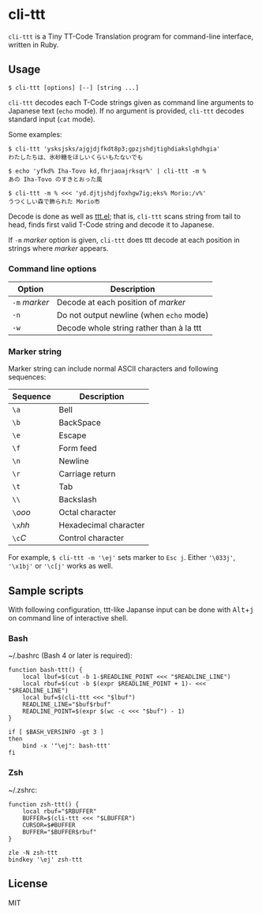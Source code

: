 # cli-ttt

`cli-ttt` is a Tiny TT-Code Translation program for command-line interface,
written in Ruby.

## Usage

``` console
$ cli-ttt [options] [--] [string ...]
```

`cli-ttt` decodes each T-Code strings given as command line arguments
to Japanese text (`echo` mode).
If no argument is provided, `cli-ttt` decodes standard input (`cat` mode).

Some examples:

``` console
$ cli-ttt 'ysksjsks/ajgjdjfkdt8p3;gpzjshdjtighdiakslghdhgia'
わたしたちは、氷砂糖をほしいくらいもたないでも

$ echo 'yfkd% Iha-Tovo kd,fhrjaoajrksqr%' | cli-ttt -m %
あの Iha-Tovo のすきとおった風

$ cli-ttt -m % <<< 'yd.djtjshdjfoxhgw7ig;eks% Morio:/v%'
うつくしい森で飾られた Morio市
```

Decode is done as well as [ttt.el](https://github.com/yoyuse/ttt);
that is, `cli-ttt` scans string from tail to head,
finds first valid T-Code string and decode it to Japanese.

If `-m` *marker* option is given,
`cli-ttt` does ttt decode at each position in strings where *marker* appears.

### Command line options

| Option | Description |
|--------|---------|
| `-m` *marker* | Decode at each position of *marker* |
| `-n` | Do not output newline (when `echo` mode) |
| `-w` | Decode whole string rather than à la ttt |

### Marker string

Marker string can include normal ASCII characters and following sequences:

| Sequence | Description |
|----------|---------|
| `\a` | Bell |
| `\b` | BackSpace|
| `\e` | Escape |
| `\f` | Form feed |
| `\n` | Newline |
| `\r` | Carriage return |
| `\t` | Tab |
| `\\` | Backslash |
| `\`*ooo* | Octal character |
| `\x`*hh* | Hexadecimal character |
| `\c`*C* | Control character |

For example, `$ cli-ttt -m '\ej'` sets marker to `Esc j`.
Either `'\033j'`, `'\x1bj'` or `'\c[j'` works as well.

## Sample scripts

With following configuration,
ttt-like Japanse input can be done with <kbd>Alt</kbd>+<kbd>j</kbd>
on command line of interactive shell.

### Bash

~/.bashrc (Bash 4 or later is required):

``` shell
function bash-ttt() {
    local lbuf=$(cut -b 1-$READLINE_POINT <<< "$READLINE_LINE")
    local rbuf=$(cut -b $(expr $READLINE_POINT + 1)- <<< "$READLINE_LINE")
    local buf=$(cli-ttt <<< "$lbuf")
    READLINE_LINE="$buf$rbuf"
    READLINE_POINT=$(expr $(wc -c <<< "$buf") - 1)
}

if [ $BASH_VERSINFO -gt 3 ]
then
    bind -x '"\ej": bash-ttt'
fi
```

### Zsh

~/.zshrc:

``` shell
function zsh-ttt() {
    local rbuf="$RBUFFER"
    BUFFER=$(cli-ttt <<< "$LBUFFER")
    CURSOR=$#BUFFER
    BUFFER="$BUFFER$rbuf"
}

zle -N zsh-ttt
bindkey '\ej' zsh-ttt
```

## License

MIT
